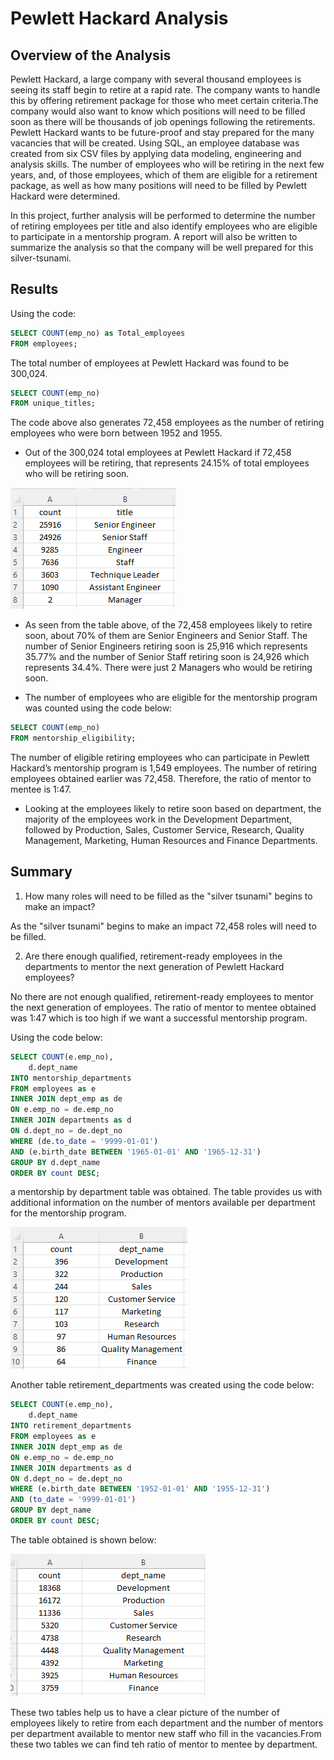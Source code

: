 # Pewlett Hackard Analysis
## Overview of the Analysis
Pewlett Hackard, a large company with several thousand employees is seeing its staff begin to retire at a rapid rate.  The company wants to handle this by offering retirement package for those who meet certain criteria.The company would also want to know which positions will need to be filled soon as there will be thousands of job openings following the retirements. Pewlett Hackard wants to be future-proof and stay prepared for the many vacancies that will be created. Using SQL, an employee database was created from six CSV files by applying data modeling, engineering and analysis skills. The number of employees who will be retiring in the next few years, and, of those employees, which of them are eligible for a retirement package, as well as how many positions will need to be filled by Pewlett Hackard were determined.

In this project, further analysis will be performed to determine the number of retiring employees per title and also identify employees who are eligible to participate in a mentorship program. A report will also be written to summarize the analysis so that the company will be well prepared for this silver-tsunami.

## Results 
Using the code: 
```SQL
SELECT COUNT(emp_no) as Total_employees
FROM employees;
```
The total number of employees at Pewlett Hackard was found to be 300,024. 

```SQL
SELECT COUNT(emp_no)
FROM unique_titles;
```
The code above also generates 72,458 employees as the number of retiring employees who were born between 1952 and 1955.

* Out of the 300,024 total employees at Pewlett Hackard if 72,458 employees will be retiring, that represents 24.15% of total employees who will be retiring soon. 

![image3](https://github.com/GerlechJen/Pewlett-Hackard-Analysis/blob/main/IMAGES/retiring_titles.png)

* As seen from the table above, of the 72,458 employees likely to retire soon, about 70% of them are Senior Engineers and Senior Staff. The number of Senior Engineers retiring soon is  25,916  which represents 35.77% and the number of Senior Staff retiring soon is 24,926 which represents 34.4%. There were just 2 Managers who would be retiring soon.

* The number of employees who are eligible for the mentorship program was counted using the code below:

```SQL
SELECT COUNT(emp_no)
FROM mentorship_eligibility;
```

The number of eligible retiring employees who can participate in Pewlett Hackard’s mentorship program is 1,549 employees. The number of retiring employees obtained earlier was 72,458. Therefore, the ratio of mentor to mentee is 1:47.

* Looking at the employees likely to retire soon based on department, the majority of the employees work in the Development Department, followed by Production, Sales, Customer Service, Research, Quality Management, Marketing, Human Resources and Finance Departments.
 
## Summary 

1. How many roles will need to be filled as the "silver tsunami" begins to make an impact?

As the "silver tsunami" begins to make an impact 72,458 roles will need to be filled.

2. Are there enough qualified, retirement-ready employees in the departments to mentor the next generation of Pewlett Hackard employees?

No there are not enough qualified, retirement-ready employees to mentor the next generation of employees. The ratio of mentor to mentee obtained was 1:47 which is too high if we want a successful mentorship program. 

Using the code below:

```SQL
SELECT COUNT(e.emp_no),
	d.dept_name
INTO mentorship_departments
FROM employees as e
INNER JOIN dept_emp as de
ON e.emp_no = de.emp_no
INNER JOIN departments as d
ON d.dept_no = de.dept_no
WHERE (de.to_date = '9999-01-01')
AND (e.birth_date BETWEEN '1965-01-01' AND '1965-12-31')
GROUP BY d.dept_name
ORDER BY count DESC;
```

a mentorship by department table was obtained. The table provides us with additional information on the number of mentors available per department for the mentorship program. 

![image1](https://github.com/GerlechJen/Pewlett-Hackard-Analysis/blob/main/IMAGES/mentorship_departments.png)

Another table retirement_departments was created using the code below:

```SQL
SELECT COUNT(e.emp_no),
	d.dept_name
INTO retirement_departments
FROM employees as e
INNER JOIN dept_emp as de
ON e.emp_no = de.emp_no
INNER JOIN departments as d
ON d.dept_no = de.dept_no
WHERE (e.birth_date BETWEEN '1952-01-01' AND '1955-12-31')
AND (to_date = '9999-01-01')
GROUP BY dept_name
ORDER BY count DESC;
```
The table obtained is shown below:

![image2](https://github.com/GerlechJen/Pewlett-Hackard-Analysis/blob/main/IMAGES/retirement_departments.png)

These two tables help us to have a clear picture of the number of employees likely to retire from each department and the number of mentors per department available to mentor new staff who fill in the vacancies.From these two tables we can find teh ratio of mentor to mentee by department.
